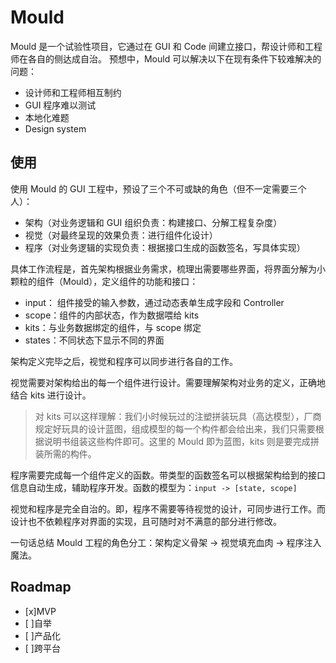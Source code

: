# Mould

Mould 是一个试验性项目，它通过在 GUI 和 Code 间建立接口，帮设计师和工程师在各自的侧达成自治。
预想中，Mould 可以解决以下在现有条件下较难解决的问题：

-   设计师和工程师相互制约
-   GUI 程序难以测试
-   本地化难题
-   Design system

## 使用

使用 Mould 的 GUI 工程中，预设了三个不可或缺的角色（但不一定需要三个人）：

-   架构（对业务逻辑和 GUI 组织负责：构建接口、分解工程复杂度）
-   视觉（对最终呈现的效果负责：进行组件化设计）
-   程序（对业务逻辑的实现负责：根据接口生成的函数签名，写具体实现）

具体工作流程是，首先架构根据业务需求，梳理出需要哪些界面，将界面分解为小颗粒的组件（Mould），定义组件的功能和接口：

-   input： 组件接受的输入参数，通过动态表单生成字段和 Controller
-   scope：组件的内部状态，作为数据喂给 kits
-   kits：与业务数据绑定的组件，与 scope 绑定
-   states：不同状态下显示不同的界面

架构定义完毕之后，视觉和程序可以同步进行各自的工作。

视觉需要对架构给出的每一个组件进行设计。需要理解架构对业务的定义，正确地结合 kits 进行设计。

> 对 kits 可以这样理解：我们小时候玩过的注塑拼装玩具（高达模型），厂商规定好玩具的设计蓝图，组成模型的每一个构件都会给出来，我们只需要根据说明书组装这些构件即可。这里的 Mould 即为蓝图，kits 则是要完成拼装所需的构件。

程序需要完成每一个组件定义的函数。带类型的函数签名可以根据架构给到的接口信息自动生成，辅助程序开发。函数的模型为：`input -> [state, scope]`

视觉和程序是完全自治的。即，程序不需要等待视觉的设计，可同步进行工作。而设计也不依赖程序对界面的实现，且可随时对不满意的部分进行修改。

一句话总结 Mould 工程的角色分工：架构定义骨架 -> 视觉填充血肉 -> 程序注入魔法。

## Roadmap

-   [x]MVP
-   [ ]自举
-   [ ]产品化
-   [ ]跨平台
